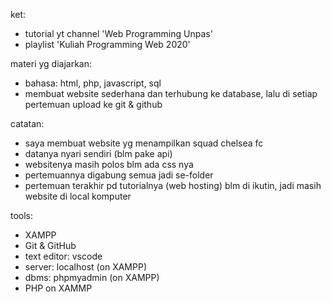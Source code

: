 ket:
- tutorial yt channel 'Web Programming Unpas'
- playlist 'Kuliah Programming Web 2020'

materi yg diajarkan:
- bahasa: html, php, javascript, sql
- membuat website sederhana dan terhubung ke database, lalu di setiap pertemuan upload ke git & github

catatan:
- saya membuat website yg menampilkan squad chelsea fc
- datanya nyari sendiri (blm pake api)
- websitenya masih polos blm ada css nya
- pertemuannya digabung semua jadi se-folder
- pertemuan terakhir pd tutorialnya (web hosting) blm di ikutin, jadi masih website di local komputer

tools:
- XAMPP
- Git & GitHub
- text editor: vscode
- server: localhost (on XAMPP)
- dbms: phpmyadmin (on XAMPP)
- PHP on XAMMP
